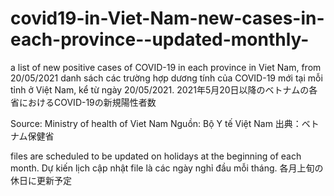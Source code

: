 # covid19-in-Viet-Nam-new-cases-in-each-province--updated-monthly-

a list of new positive cases of COVID-19 in each province in Viet Nam, from 20/05/2021
danh sách các trường hợp dương tính của COVID-19 mới tại mỗi tỉnh ở Việt Nam, kể từ ngày 20/05/2021.
2021年5月20日以降のベトナムの各省におけるCOVID-19の新規陽性者数

Source: Ministry of health of Viet Nam
Nguồn: Bộ Y tế Việt Nam 
出典：ベトナム保健省 

files are scheduled to be updated on holidays at the beginning of each month.
Dự kiến lịch cập nhật file là các ngày nghỉ đầu mỗi tháng.
各月上旬の休日に更新予定

